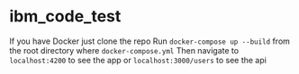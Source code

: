 # ibm_code_test
If you have Docker just clone the repo
Run `docker-compose up --build` from the root directory where `docker-compose.yml`
Then navigate to `localhost:4200` to see the app or `localhost:3000/users` to see the api
